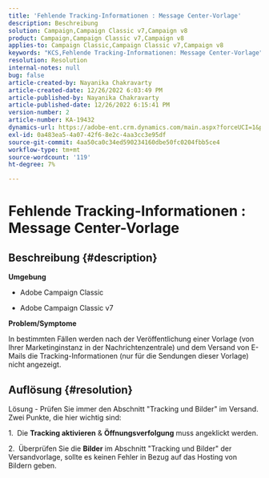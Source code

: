 ```yaml
---
title: 'Fehlende Tracking-Informationen : Message Center-Vorlage'
description: Beschreibung
solution: Campaign,Campaign Classic v7,Campaign v8
product: Campaign,Campaign Classic v7,Campaign v8
applies-to: Campaign Classic,Campaign Classic v7,Campaign v8
keywords: "KCS,Fehlende Tracking-Informationen: Message Center-Vorlage"
resolution: Resolution
internal-notes: null
bug: false
article-created-by: Nayanika Chakravarty
article-created-date: 12/26/2022 6:03:49 PM
article-published-by: Nayanika Chakravarty
article-published-date: 12/26/2022 6:15:41 PM
version-number: 2
article-number: KA-19432
dynamics-url: https://adobe-ent.crm.dynamics.com/main.aspx?forceUCI=1&pagetype=entityrecord&etn=knowledgearticle&id=bfc5e9a0-4785-ed11-81ac-6045bd006b4b
exl-id: 0a483ea5-4a07-42f6-8e2c-4aa3cc3e95df
source-git-commit: 4aa50ca0c34ed590234160dbe50fc0204fbb5ce4
workflow-type: tm+mt
source-wordcount: '119'
ht-degree: 7%

---
```


# Fehlende Tracking-Informationen : Message Center-Vorlage

## Beschreibung {#description}


<b>Umgebung</b>

- Adobe Campaign Classic

- Adobe Campaign Classic v7

<b>Problem/Symptome</b>

In bestimmten Fällen werden nach der Veröffentlichung einer Vorlage (von Ihrer Marketinginstanz in der Nachrichtenzentrale) und dem Versand von E-Mails die Tracking-Informationen (nur für die Sendungen dieser Vorlage) nicht angezeigt.


## Auflösung {#resolution}


Lösung - Prüfen Sie immer den Abschnitt &quot;Tracking und Bilder&quot; im Versand. Zwei Punkte, die hier wichtig sind:

1.  Die <b>Tracking aktivieren</b> &amp; <b>Öffnungsverfolgung</b> muss angeklickt werden.

2.  Überprüfen Sie die <b>Bilder</b> im Abschnitt &quot;Tracking und Bilder&quot; der Versandvorlage, sollte es keinen Fehler in Bezug auf das Hosting von Bildern geben.
